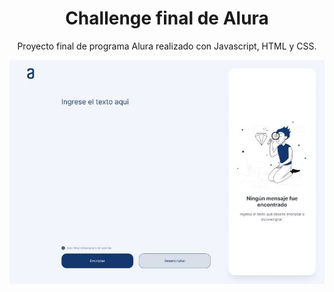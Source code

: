 <div align="center">
  <h1 align="center">
    Challenge final de Alura
  </h1>
  <p>Proyecto final de programa Alura realizado con Javascript, HTML y CSS.</p>
  <img src="img/challenge_portada.JPG">
  
</div>
